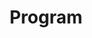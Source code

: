 ---
layout: page
permalink: /program/
title: "Program"
description: 
nav: true
nav_order: 3

top_image: /assets/img/ICASSP25/HyPeCASP2025.png
top_image_alt: "ICASSP2025"
---
